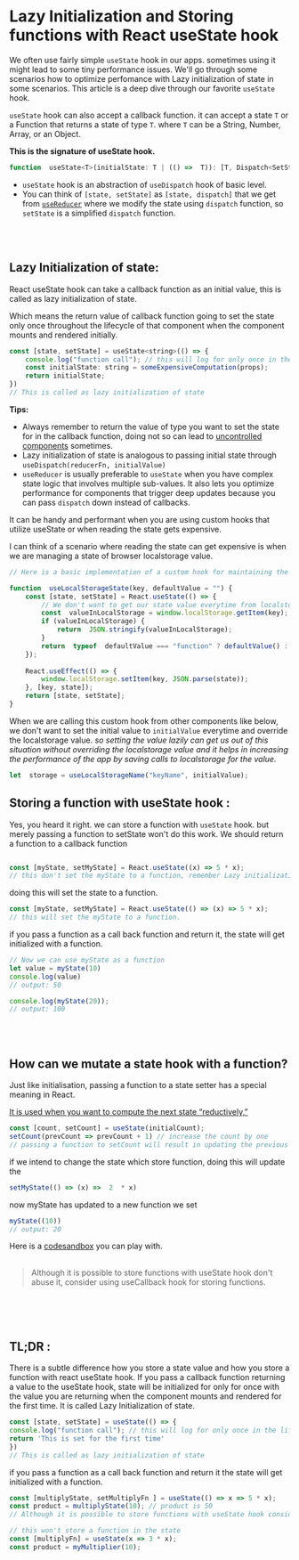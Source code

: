 # Lazy Initialization and Storing functions with React useState hook
We often use fairly simple `useState` hook in our apps. sometimes using it might lead to some tiny performance issues. We'll go through some scenarios how to optimize perfomance with Lazy initialization of state in some scenarios. This article is a deep dive through our favorite `useState` hook.

`useState` hook can also accept a callback function.  it can accept a state `T` or a Function that returns a state of type `T`. where `T` can be a String, Number, Array, or an Object. 

 **This is the signature of useState hook.**

```javascript
function  useState<T>(initialState: T | (() =>  T)): [T, Dispatch<SetStateAction<T>>];
```

 - `useState` hook is an abstraction of `useDispatch` hook of basic level. 
 - You can think of `[state, setState]` as `[state, dispatch]` that we get from [`useReducer`](https://reactjs.org/docs/hooks-reference.html#usereducer) where we modify the state using `dispatch` function, so `setState` is a simplified `dispatch` function.
 
\
&nbsp;

 ## Lazy Initialization of state:
React useState hook can take a callback function as an initial value, this is called as lazy initialization of state. 

Which means the return value of callback function going to set the state only once throughout the lifecycle of that component when the component mounts and rendered initially.
```jsx
const [state, setState] = useState<string>(() => {
	console.log("function call"); // this will log for only once in the lifecycle of the component
	const initialState: string = someExpensiveComputation(props);
	return initialState;
})
// This is called as lazy initialization of state 
```

 **Tips:**
 
 - Always remember to return the value of type you want to set the state for in the callback function, doing not so can lead to [uncontrolled components](https://codesandbox.io/s/dazzling-jones-b6w4q5?file=/src/ControlledUncontrolled.jsx) sometimes.
 - Lazy initialization of state is analogous to passing initial state through `useDispatch(reducerFn, initialValue)`
 -  `useReducer` is usually preferable to `useState` when you have complex state logic that involves multiple sub-values. It also lets you optimize performance for components that trigger deep updates because you can pass `dispatch` down instead of callbacks.
 

It can be handy and performant when you are using custom hooks that utilize useState or when reading the state gets expensive.

I can think of a scenario where reading the state can get expensive is when we are managing a state of browser localstorage value.
```javascript
// Here is a basic implementation of a custom hook for maintaining the state of localstorage value 

function  useLocalStorageState(key, defaultValue = "") {
	const [state, setState] = React.useState(() => {
		// We don't want to get our state value everytime from localstorage as it can take some time and lead to perfomance issues
		const  valueInLocalStorage = window.localStorage.getItem(key);
		if (valueInLocalStorage) {
			return  JSON.stringify(valueInLocalStorage);
		}
		return  typeof  defaultValue === "function" ? defaultValue() : defaultValue;
	});
	
	React.useEffect(() => {
		window.localStorage.setItem(key, JSON.parse(state));
	}, [key, state]);
	return [state, setState];
}
```


When we are calling this custom hook from other components like below, we don't want to set the initial value to `initialValue` everytime and override the localstorage value. *so setting the value lazily can get us out of this situation without overriding the localstorage value and it helps in increasing the performance of the app by saving calls to localstorage for the value.*
```javascript 
let  storage = useLocalStorageName("keyName", initialValue);
```



## Storing a function with useState hook :

Yes, you heard it right. we can store a function with `useState` hook. 
but merely passing a function to setState won't do this work. We should return a function to a callback function 
```jsx

const [myState, setMyState] = React.useState((x) => 5 * x);
// this don't set the myState to a function, remember Lazy initialization. in fact it is illegal to pass arguments to callback function for useState.
```
doing this will set the state to a function.
```jsx
const [myState, setMyState] = React.useState(() => (x) => 5 * x);
// this will set the myState to a function.
```
if you pass a function as a call back function and return it, the state will get initialized with a function.

```jsx
// Now we can use myState as a function 
let value = myState(10)
console.log(value)
// output: 50

console.log(myState(20));
// output: 100
```
\
&nbsp;

## How can we mutate a state hook with a function?
Just like initialisation, passing a function to a state setter has a special meaning in React.  

[It is used when you want to compute the next state “reductively,”](https://reactjs.org/docs/hooks-reference.html#functional-updates)
```jsx
const [count, setCount] = useState(initialCount);
setCount(prevCount => prevCount + 1) // increase the count by one
// passing a function to setCount will result in updating the previous state value with return value of the function with previous state value as an argument.
```
if we intend to change the state which store function, doing this will update the 
```jsx
setMyState(() => (x) =>  2  * x)
```
now myState has updated to a new function we set
```jsx
myState((10))
// output: 20
```
Here is a [ codesandbox](https://codesandbox.io/s/busy-kapitsa-c7pkfm?file=/src/App.js:365-395) you can play with. 
\
&nbsp;
> Although it is possible to store functions with useState hook don't abuse it, consider using useCallback hook for storing functions.

\
&nbsp;
\
&nbsp;

## TL;DR :  
There is a subtle difference how you store a state value and how you store a function with react useState hook. If you pass a callback function returning a value to the useState hook, state will be initialized for only for once with the value you are returning when the component mounts and rendered for the first time. It is called Lazy Initialization of state.

```jsx
const [state, setState] = useState(() => {
console.log("function call"); // this will log for only once in the lifecycle of the component
return 'This is set for the first time'
})
// This is called as lazy initialization of state 
```

if you pass a function as a call back function and return it the state will get initialized with a function.
```jsx
const [multiplyState, setMultiplyFn ] = useState(() => x => 5 * x);  
const product = multiplyState(10); // product is 50
// Although it is possible to store functions with useState hook consider using useCallback hook for this purpose
```
```jsx
// this won't store a function in the state
const [multiplyFn] = useState(x => 3 * x);  
const product = myMultiplier(10); 
```
